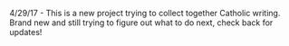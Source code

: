 4/29/17 - This is a new project trying to collect together Catholic writing. 
Brand new and still trying to figure out what to do next, check back for updates!
